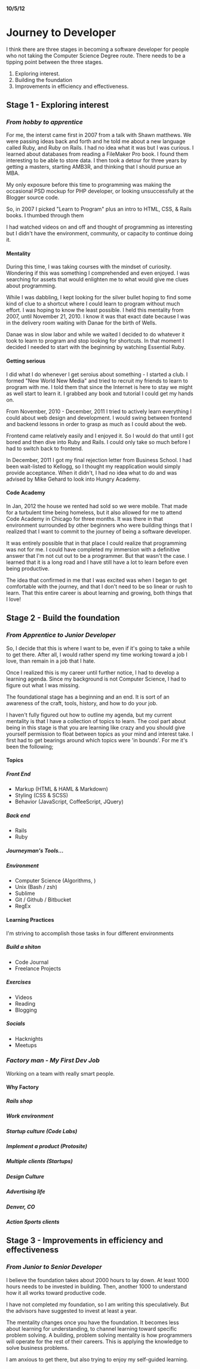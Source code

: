 #### 10/5/12

# Journey to Developer

I think there are three stages in becoming a software developer for people who not taking the Computer Science Degree route. There needs to be a tipping point between the three stages.

1. Exploring interest.
2. Building the foundation
3. Improvements in efficiency and effectiveness.


## Stage 1 - Exploring interest

### <em>From hobby to apprentice</em>

For me, the interst came first in 2007 from a talk with Shawn matthews. We were passing ideas back and forth and he told me about a new language called Ruby, and Ruby on Rails. I had no idea what it was but I was curious. I learned about databases from reading a FileMaker Pro book. I found them interesting to be able to store data. I then took a detour for three years by getting a masters, starting AMB3R, and thinking that I should pursue an MBA.

My only exposure before this time to programming was making the occasional PSD mockup for PHP developer, or looking unsuccessfully at the Blogger source code.

So, in 2007 I picked "Learn to Program" plus an intro to HTML, CSS, & Rails books. I thumbed through them

I had watched videos on and off and thought of programming as interesting but I didn't have the environment, community, or capacity to continue doing it.

#### Mentality

During this time, I was taking courses with the mindset of curiosity. Wondering if this was something I comprehended and even enjoyed. I was searching for assets that would enlighten me to what would give me clues about programming.

While I was dabbling, I kept looking for the silver bullet hoping to find some kind of clue to a shortcut where I could learn to program without much effort. I was hoping to know the least possible. I held this mentality from 2007, until November 21, 2010. I know it was that exact date because I was in the delivery room waiting with Danae for the birth of Wells.

Danae was in slow labor and while we waited I decided to do whatever it took to learn to program and stop looking for shortcuts. In that moment I decided I needed to start with the beginning by watching Essential Ruby.

#### Getting serious

I did what I do whenever I get seroius about something - I started a club. I formed "New World New Media" and tried to recruit my friends to learn to program with me. I told them that since the Internet is here to stay we might as well start to learn it. I grabbed any book and tutorial I could get my hands on.

From November, 2010 - December, 2011 I tried to actively learn everything I could about web design and development. I would swing between frontend and backend lessons in order to grasp as much as I could about the web.

Frontend came relatively easily and I enjoyed it. So I would do that until I got bored and then dive into Ruby and Rails. I could only take so much before I had to switch back to frontend.

In December, 2011 I got my final rejection letter from Business School. I had been wait-listed to Kellogg, so I thought my reapplication would simply provide acceptance. When it didn't, I had no idea what to do and was advised by Mike Gehard to look into Hungry Academy.

#### Code Academy

In Jan, 2012 the house we rented had sold so we were mobile. That made for a turbulent time being homeless, but it also allowed for me to attend Code Academy in Chicago for three months. It was there in that environment surrounded by other beginners who were building things that I realized that I want to commit to the journey of being a software developer.

It was entirely possible that in that place I could realize that programming was not for me. I could have completed my immersion with a definitive answer that I'm not cut out to be a programmer. But that wasn't the case. I learned that it is a long road and I have still have a lot to learn before even being productive.

The idea that confirmed in me that I was excited was when I began to get comfortable with the journey, and that I don't need to be so linear or rush to learn. That this entire career is about learning and growing, both things that I love!

## Stage 2 - Build the foundation

### <em>From Apprentice to Junior Developer</em>

So, I decide that this is where I want to be, even if it's going to take a while to get there. After all, I would rather spend my time working toward a job I love, than remain in a job that I hate.

Once I realized this is my career until further notice, I had to develop a learning agenda. Since my background is not Computer Science, I had to figure out what I was missing.

The foundational stage has a beginning and an end. It is sort of an awareness of the craft, tools, history, and how to do your job.

I haven't fully figured out how to outline my agenda, but my current mentality is that I have a collection of topics to learn. The cool part about being in this stage is that you are learning like crazy and you should give yourself permission to float between topics as your mind and interest take. I first had to get bearings around which topics were 'in bounds'. For me it's been the following;

#### Topics

##### Front End
- Markup (HTML & HAML & Markdown)
- Styling (CSS & SCSS)
- Behavior (JavaScript, CoffeeScript, JQuery)


##### Back end
- Rails
- Ruby


##### Journeyman's Tools...

##### Environment
- Computer Science (Algorithms, )
- Unix (Bash / zsh)
- Sublime
- Git / Github / Bitbucket
- RegEx

#### Learning Practices

I'm striving to accomplish those tasks in four different environments

#####  Build a shiton
- Code Journal
- Freelance Projects

#####  Exercises
- Videos
- Reading
- Blogging

#####  Socials
- Hacknights
- Meetups


### <em>Factory man - My First Dev Job</em>
Working on a team with really smart people.

####  Why Factory

##### Rails shop

##### Work environment

##### Startup culture (Code Labs)

##### Implement a product (Protosite)

##### Multiple clients (Startups)

##### Design Culture

##### Advertising life

##### Denver, CO

##### Action Sports clients


## Stage 3 - Improvements in efficiency and effectiveness

### <em>From Junior to Senior Developer</em>
I believe the foundation takes about 2000 hours to lay down. At least 1000 hours needs to be invested in building. Then, another 1000 to understand how it all works toward productive code.

I have not completed my foundation, so I am writing this speculatively. But the advisors have suggested to invest at least a year.

The mentality changes once you have the foundation. It becomes less about learning for understanding, to channel learning toward specific problem solving. A building, problem solving mentality is how programmers will operate for the rest of their careers. This is applying the knowledge to solve business problems.

I am anxious to get there, but also trying to enjoy my self-guided learning.






















